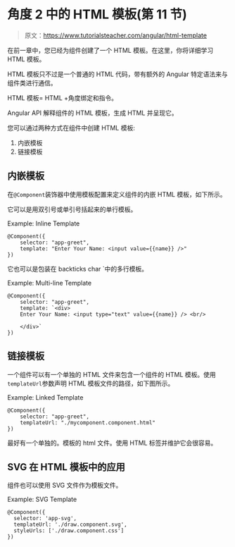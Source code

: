 # 角度 2 中的 HTML 模板(第 11 节)

> 原文：<https://www.tutorialsteacher.com/angular/html-template>

在前一章中，您已经为组件创建了一个 HTML 模板。在这里，你将详细学习 HTML 模板。

HTML 模板只不过是一个普通的 HTML 代码，带有额外的 Angular 特定语法来与组件类进行通信。

HTML 模板= HTML +角度绑定和指令。

Angular API 解释组件的 HTML 模板，生成 HTML 并呈现它。

您可以通过两种方式在组件中创建 HTML 模板:

1.  内嵌模板
2.  链接模板

## 内嵌模板

在`@Component`装饰器中使用模板配置来定义组件的内嵌 HTML 模板，如下所示。

它可以是用双引号或单引号括起来的单行模板。

Example: Inline Template 

```
@Component({
    selector: "app-greet",
    template: "Enter Your Name: <input value={{name}} />"
})
```

它也可以是包装在 backticks char `中的多行模板。

Example: Multi-line Template 

```
@Component({
    selector: "app-greet",
    template: `<div>
    Enter Your Name: <input type="text" value={{name}} /> <br/>
    
    </div>`
})
```

## 链接模板

一个组件可以有一个单独的 HTML 文件来包含一个组件的 HTML 模板。使用`templateUrl`参数声明 HTML 模板文件的路径，如下图所示。

Example: Linked Template 

```
@Component({
    selector: "app-greet",
    templateUrl: "./mycomponent.component.html"
})
```

最好有一个单独的。模板的 html 文件。使用 HTML 标签并维护它会很容易。

## SVG 在 HTML 模板中的应用

组件也可以使用 SVG 文件作为模板文件。

Example: SVG Template 

```
@Component({
  selector: 'app-svg',
  templateUrl: './draw.component.svg',
  styleUrls: ['./draw.component.css']
})
```

